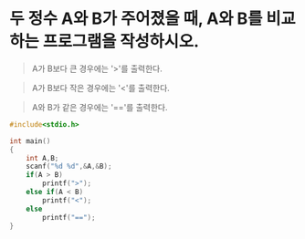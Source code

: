 # 두 정수 A와 B가 주어졌을 때, A와 B를 비교하는 프로그램을 작성하시오.

> A가 B보다 큰 경우에는 '>'를 출력한다.

> A가 B보다 작은 경우에는 '<'를 출력한다.

> A와 B가 같은 경우에는 '=='를 출력한다.
```C
#include<stdio.h>

int main()
{
    int A,B;
    scanf("%d %d",&A,&B);
    if(A > B)
        printf(">");
    else if(A < B)
        printf("<");
    else
        printf("==");
}
```